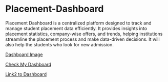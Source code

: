 # Placement-Dashboard
Placement Dashboard is a centralized platform designed to track and manage student placement data efficiently. It provides insights into placement statistics, company-wise offers, and trends, helping institutions streamline the placement process and make data-driven decisions. It will also help the students who look for new admission.


<a href="https://github.com/deepakgupta-D3/Placement-Dashboard/blob/main/P-Dashboard-img.png">Dashboard Image</a>

<a href="https://app.powerbi.com/groups/me/reports/14dbf374-fb6e-4a68-9e1f-b8140a253cb9/adec512072684bf3b63c?experience=power-bi">Check My Dashboard<a/>

<a href="https://app.powerbi.com/view?r=eyJrIjoiYWM0OTg1MDctODcwYi00MTUwLThiZWMtMGVkYjRiYjJhZjc1IiwidCI6IjhmMzZiNzkwLTBjZDctNDVmNy05OWZlLWY4OTEyN2Y0MzIyYyJ9">Link2 to Dashboard<a/>
